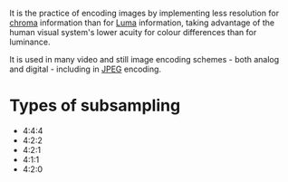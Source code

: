 It is the practice of encoding images by implementing less resolution for [chroma](World%20Building/Science%20and%20Engineering/Mathematics/Applied%20Mathematics/Digital%20Signal%20Processing/Digital%20Image%20Processing/Chrominance.md) information than for [Luma](World%20Building/Science%20and%20Engineering/Mathematics/Applied%20Mathematics/Digital%20Signal%20Processing/Digital%20Image%20Processing/Luma.md) information, taking advantage of the human visual system's lower acuity for colour differences than for luminance.

It is used in many video and still image encoding schemes - both analog and digital - including in [JPEG](World%20Building/Science%20and%20Engineering/Mathematics/Applied%20Mathematics/Digital%20Signal%20Processing/Digital%20Image%20Processing/JPEG.md) encoding.

# Types of subsampling
- 4:4:4
- 4:2:2
- 4:2:1
- 4:1:1
- 4:2:0